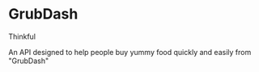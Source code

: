 # GrubDash
Thinkful

An API designed to help people buy yummy food quickly and easily from "GrubDash"
